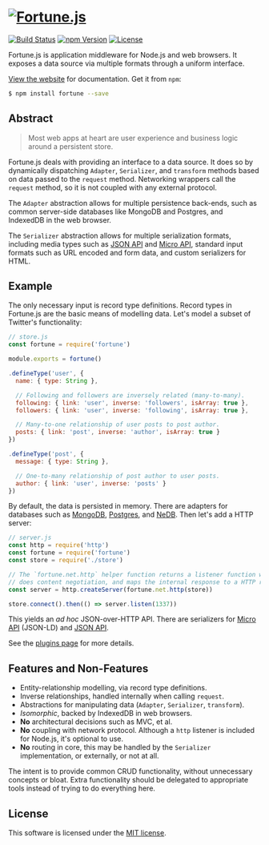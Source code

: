 # [![Fortune.js](https://fortunejs.github.io/fortune/assets/fortune_logo.svg)](http://fortunejs.com)

[![Build Status](https://img.shields.io/travis/fortunejs/fortune/master.svg?style=flat-square)](https://travis-ci.org/fortunejs/fortune)
[![npm Version](https://img.shields.io/npm/v/fortune.svg?style=flat-square)](https://www.npmjs.com/package/fortune)
[![License](https://img.shields.io/npm/l/fortune.svg?style=flat-square)](https://raw.githubusercontent.com/fortunejs/fortune/master/LICENSE)

Fortune.js is application middleware for Node.js and web browsers. It exposes a data source via multiple formats through a uniform interface.

[View the website](http://fortunejs.com) for documentation. Get it from `npm`:

```sh
$ npm install fortune --save
```


## Abstract

>Most web apps at heart are user experience and business logic around a persistent store.

Fortune.js deals with providing an interface to a data source. It does so by dynamically dispatching `Adapter`, `Serializer`, and `transform` methods based on data passed to the `request` method. Networking wrappers call the `request` method, so it is not coupled with any external protocol.

The `Adapter` abstraction allows for multiple persistence back-ends, such as common server-side databases like MongoDB and Postgres, and IndexedDB in the web browser.

The `Serializer` abstraction allows for multiple serialization formats, including media types such as [JSON API](http://jsonapi.org) and [Micro API](http://micro-api.org), standard input formats such as URL encoded and form data, and custom serializers for HTML.


## Example

The only necessary input is record type definitions. Record types in Fortune.js are the basic means of modelling data. Let's model a subset of Twitter's functionality:

```js
// store.js
const fortune = require('fortune')

module.exports = fortune()

.defineType('user', {
  name: { type: String },

  // Following and followers are inversely related (many-to-many).
  following: { link: 'user', inverse: 'followers', isArray: true },
  followers: { link: 'user', inverse: 'following', isArray: true },

  // Many-to-one relationship of user posts to post author.
  posts: { link: 'post', inverse: 'author', isArray: true }
})

.defineType('post', {
  message: { type: String },

  // One-to-many relationship of post author to user posts.
  author: { link: 'user', inverse: 'posts' }
})
```

By default, the data is persisted in memory. There are adapters for databases such as [MongoDB](https://github.com/fortunejs/fortune-mongodb), [Postgres](https://github.com/fortunejs/fortune-postgres), and [NeDB](https://github.com/fortunejs/fortune-nedb). Then let's add a HTTP server:

```js
// server.js
const http = require('http')
const fortune = require('fortune')
const store = require('./store')

// The `fortune.net.http` helper function returns a listener function which
// does content negotiation, and maps the internal response to a HTTP response.
const server = http.createServer(fortune.net.http(store))

store.connect().then(() => server.listen(1337))
```

This yields an *ad hoc* JSON-over-HTTP API. There are serializers for [Micro API](https://github.com/fortunejs/fortune-micro-api) (JSON-LD) and [JSON API](https://github.com/fortunejs/fortune-json-api).

See the [plugins page](http://fortunejs.com/plugins/) for more details.


## Features and Non-Features

- Entity-relationship modelling, via record type definitions.
- Inverse relationships, handled internally when calling `request`.
- Abstractions for manipulating data (`Adapter`, `Serializer`, `transform`).
- *Isomorphic*, backed by IndexedDB in web browsers.
- **No** architectural decisions such as MVC, et al.
- **No** coupling with network protocol. Although a `http` listener is included for Node.js, it's optional to use.
- **No** routing in core, this may be handled by the `Serializer` implementation, or externally, or not at all.

The intent is to provide common CRUD functionality, without unnecessary concepts or bloat. Extra functionality should be delegated to appropriate tools instead of trying to do everything here.


## License

This software is licensed under the [MIT license](https://raw.githubusercontent.com/fortunejs/fortune/master/LICENSE).
